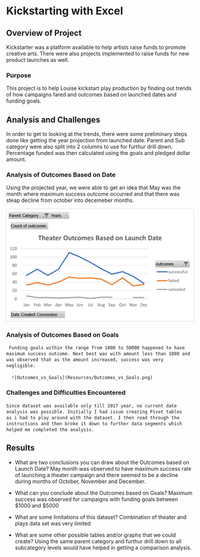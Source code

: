 # Kickstarting with Excel

## Overview of Project
   Kickstarter was a platform available to help artists raise funds to promote creative arts. There were also projects implemented to raise funds for new product launches as well.

### Purpose
   This project is to help Louise kickstart play production by finding out trends of how campaigns fared and outcomes based on  launched dates and funding goals.
  

## Analysis and Challenges
   In order to get to looking at the trends, there were some preliminary steps done like getting the year projection from launched date. Parent and Sub category were also split into 2 columns to use for furthur drill down. Percentage funded was then calculated using the goals and pledged dollar amount.

### Analysis of Outcomes Based on  Date
   Using the projected year, we were able to get an idea that May was the month where maximum success outcome occurred and that there was steap decline from october into decemeber months. 

   ![Theater_Outcomes_Based_on_Launch_Date](Resources/Theater_Outcomes_Based_on_Launch_Date.png)
  
### Analysis of Outcomes Based on Goals

     Funding goals within the range from 1000 to 50000 happened to have maximum success outcome. Next best was with amount less than 1000 and was observed that as the amount increased, success was very negligible.
     
      ![Outcomes_vs_Goals](Resources/Outcomes_vs_Goals.png)


### Challenges and Difficulties Encountered
    Since dataset was available only till 2017 year, no current date analysis was possible. Initially I had issue creating Pivot tables 
    as i had to play around with the dataset. I then read through the instructions and then broke it down to further data segments which 
    helped me completed the analysis.

## Results

- What are two conclusions you can draw about the Outcomes based on Launch Date?
  May month was observed to have maximum success rate of launching a theater campaign and there seemed to be a decline during months of October, November and December.
  
- What can you conclude about the Outcomes based on Goals?
   Maximum success was observed for campaigns with funding goals between $1000 and $5000

- What are some limitations of this dataset?
    Combination of theater and plays data set was very limited

- What are some other possible tables and/or graphs that we could create?
    Using the same parent category and furthur drill down to all subcategory levels would have helped in getting a comparison analysis. 
